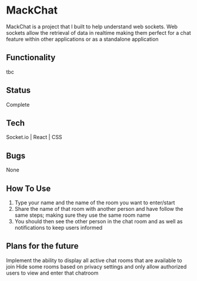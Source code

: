 # MackChat
MackChat is a project that I built to help understand web sockets. Web sockets allow the retrieval of data in realtime making them perfect for a chat feature within other applications or as a standalone application

## Functionality
tbc

## Status
Complete

## Tech
Socket.io | React | CSS

## Bugs
None

## How To Use
1. Type your name and the name of the room you want to enter/start 
2. Share the name of that room with another person and have follow the same steps; making sure they use the same room name
3. You should then see the other person in the chat room and as well as notifications to keep users informed

## Plans for the future
Implement the ability to display all active chat rooms that are available to join
Hide some rooms based on privacy settings and only allow authorized users to view and enter that chatroom